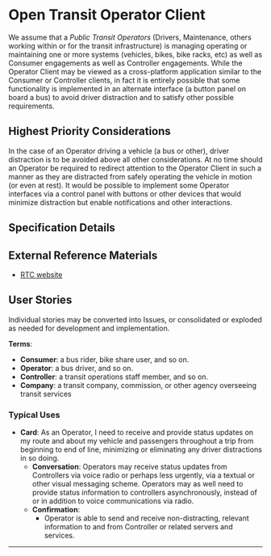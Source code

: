 <!--
 Copyright (C) 2022 Innovate for Vegas Foundation
 
 This file is part of ov-open-transit.
 
 ov-open-transit is free software: you can redistribute it and/or modify
 it under the terms of the GNU General Public License as published by
 the Free Software Foundation, either version 3 of the License, or
 (at your option) any later version.
 
 ov-open-transit is distributed in the hope that it will be useful,
 but WITHOUT ANY WARRANTY; without even the implied warranty of
 MERCHANTABILITY or FITNESS FOR A PARTICULAR PURPOSE.  See the
 GNU General Public License for more details.
 
 You should have received a copy of the GNU General Public License
 along with ov-open-transit.  If not, see <http://www.gnu.org/licenses/>.
-->

# Open Transit Operator Client

We assume that a *Public Transit Operators* (Drivers, Maintenance, others working within or for the transit infrastructure) is managing operating or maintaining one or more systems (vehicles, bikes, bike racks, etc) as well as Consumer engagements as well as Controller engagements. While the Operator Client may be viewed as a cross-platform application similar to the Consumer or Controller clients, in fact it is entirely possible that some functionality is implemented in an alternate interface (a button panel on board a bus) to avoid driver distraction and to satisfy other possible requirements.

## Highest Priority Considerations

In the case of an Operator driving a vehicle (a bus or other), driver distraction is to be avoided above all other considerations. At no time should an Operator be required to redirect attention to the Operator Client in such a manner as they are distracted from safely operating the vehicle in motion (or even at rest). It would be possible to implement some Operator interfaces via a control panel with buttons or other devices that would minimize distraction but enable notifications and other interactions.

## Specification Details

## External Reference Materials

- [RTC website](https://www.rtcsnv.com/ways-to-travel/transit-services/for-developers/)

## User Stories

Individual stories may be converted into Issues, or consolidated or exploded as needed for development and implementation.

**Terms**:

- **Consumer**: a bus rider, bike share user, and so on.
- **Operator**: a bus driver, and so on.
- **Controller**: a transit operations staff member, and so on.
- **Company**: a transit company, commission, or other agency overseeing transit services

### Typical Uses

- **Card**: As an Operator, I need to receive and provide status updates on my route and about my vehicle and passengers throughout a trip from beginning to end of line, minimizing or eliminating any driver distractions in so doing.
  - **Conversation**: Operators may receive status updates from Controllers via voice radio or perhaps less urgently, via a textual or other visual messaging scheme. Operators may as well need to provide status information to controllers asynchronously, instead of or in addition to voice communications via radio.
  - **Confirmation**:
    - Operator is able to send and receive non-distracting, relevant information to and from Controller or related servers and services.

---
